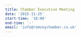 ```yaml
---
title: Chamber Executive Meeting
date: '2015-11-25'
start-time: '18:00'
end-time: '-'
email: 'info@romseychamber.co.uk'
---
```

